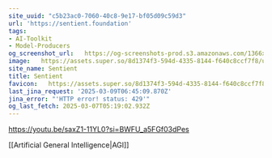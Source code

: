 ```yaml
---
site_uuid: "c5b23ac0-7060-40c8-9e17-bf05d09c59d3"
url: 'https://sentient.foundation'
tags:
- AI-Toolkit
- Model-Producers
og_screenshot_url:   https://og-screenshots-prod.s3.amazonaws.com/1366x768/80/false/d6f31fc3af970c2b6d3f9d08130d76392a560a32f16beafb12bd8afde9d4b758.jpeg
image:   https://assets.super.so/8d1374f3-594d-4335-8144-f640c8ccf7f8/uploads/cover/0c89c4e0-9af3-4e4b-a598-094e74ad4549.png
site_name: Sentient
title: Sentient
favicon:   https://assets.super.so/8d1374f3-594d-4335-8144-f640c8ccf7f8/uploads/favicon/e30dd467-a2cf-4a9e-b86e-8d72fe23a00f.png
last_jina_request: '2025-03-09T06:45:09.870Z'
jina_error: "'HTTP error! status: 429'"
og_last_fetch: 2025-03-07T05:19:02.932Z
---
```


https://youtu.be/saxZ1-11YL0?si=BWFU_a5FGf03dPes

[[Artificial General Intelligence|AGI]]
